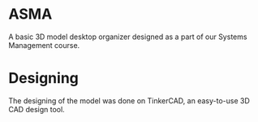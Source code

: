 # ASMA
A basic 3D model desktop organizer designed as a part of our Systems Management course.

# Designing
The designing of the model was done on TinkerCAD, an easy-to-use 3D CAD design tool.

